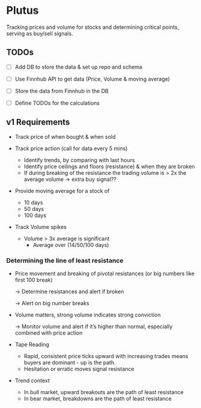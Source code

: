 # Plutus
Tracking prices and volume for stocks and determining critical points, serving as buy/sell signals.


## TODOs
- [ ] Add DB to store the data & set up repo and schema
- [ ] Use Finnhub API to get data (Price, Volume & moving average)
- [ ] Store the data from Finnhub in the DB
- [ ] Define TODOs for the calculations



## v1 Requirements
- Track price of when bought & when sold
- Track price action (call for data every 5 mins)
    - Identify trends, by comparing with last hours
    - Identify price ceilings and floors (resistance) & when they are broken
    - If during breaking of the resistance the trading volume is > 2x the average volume → extra buy signal??

- Provide moving average for a stock of
    - 10 days
    - 50 days
    - 100 days

- Track Volume spikes
    - Volume > 3x average is significant
        - Average over (14/50/100 days)

### Determining the line of least resistance

- Price movement and breaking of pivotal resistances (or big numbers like first 100 break)
    
    → Determine resistances and alert if broken
    
    → Alert on big number breaks
    
- Volume matters, strong volume indicates strong conviction
    
    → Monitor volume and alert if it’s higher than normal, especially combined with price action
    
- Tape Reading
    - Rapid, consistent price ticks upward with increasing trades means buyers are dominant - up is the path.
    - Hesitation or erratic moves signal resistance
- Trend context
    - In bull market, upward breakouts are the path of least resistance
    - In bear market, breakdowns are the path of least resistance
